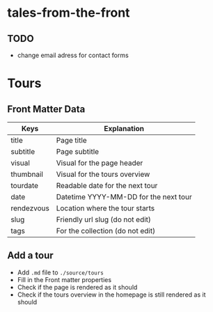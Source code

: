 # tales-from-the-front

## TODO
- change email adress for contact forms



# Tours
## Front Matter Data
| Keys        | Explanation                             |
|-------------|-----------------------------------------|
| title       | Page title                              |
| subtitle    | Page subtitle                           |
| visual      | Visual for the page header              |
| thumbnail   | Visual for the tours overview           |
| tourdate    | Readable date for the next tour         |
| date        | Datetime YYYY-MM-DD for the next tour   |
| rendezvous  | Location where the tour starts          |
| slug        | Friendly url slug (do not edit)         |
| tags        | For the collection (do not edit)        |

## Add a tour
* Add `.md` file to `./source/tours`
* Fill in the Front matter properties
* Check if the page is rendered as it should
* Check if the tours overview in the homepage is still rendered as it should